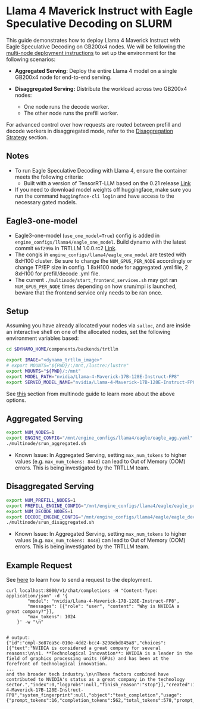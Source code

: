 <!--
SPDX-FileCopyrightText: Copyright (c) 2025 NVIDIA CORPORATION & AFFILIATES. All rights reserved.
SPDX-License-Identifier: Apache-2.0

Licensed under the Apache License, Version 2.0 (the "License");
you may not use this file except in compliance with the License.
You may obtain a copy of the License at

http://www.apache.org/licenses/LICENSE-2.0

Unless required by applicable law or agreed to in writing, software
distributed under the License is distributed on an "AS IS" BASIS,
WITHOUT WARRANTIES OR CONDITIONS OF ANY KIND, either express or implied.
See the License for the specific language governing permissions and
limitations under the License.
-->

# Llama 4 Maverick Instruct with Eagle Speculative Decoding on SLURM

This guide demonstrates how to deploy Llama 4 Maverick Instruct with Eagle Speculative Decoding on GB200x4 nodes. We will be following the [multi-node deployment instructions](./multinode/multinode-examples.md) to set up the environment for the following scenarios:

- **Aggregated Serving:**
  Deploy the entire Llama 4 model on a single GB200x4 node for end-to-end serving.

- **Disaggregated Serving:**
  Distribute the workload across two GB200x4 nodes:
    - One node runs the decode worker.
    - The other node runs the prefill worker.

For advanced control over how requests are routed between prefill and decode workers in disaggregated mode, refer to the [Disaggregation Strategy](./README.md#disaggregation-strategy) section.

## Notes
* To run Eagle Speculative Decoding with Llama 4, ensure the container meets the following criteria:
  * Built with a version of TensorRT-LLM based on the 0.21 release [Link](https://github.com/NVIDIA/TensorRT-LLM/tree/release/0.21)
* If you need to download model weights off huggingface, make sure you run the command `huggingface-cli login` and have access to the necessary gated models.

## Eagle3-one-model
* Eagle3-one-model (`use_one_model=True`) config is added in `engine_configs/llama4/eagle_one_model`. Build dynamo with the latest commit `66f299a` in TRTLLM 1.0.0.rc2 [Link](https://github.com/NVIDIA/TensorRT-LLM/commits/v1.0.0rc2/).
* The congis in `engine_configs/llama4/eagle_one_model` are tested with 8xH100 cluster. Be sure to change the `NUM_GPUS_PER_NODE` accordingly or change TP/EP size in config. 1 8xH100 node for aggregated .yml file, 2 8xH100 for prefill/decode .yml file.
* The current `./multinode/start_frontend_services.sh` may got ran `NUM_GPUS_PER_NODE` times depending on how srun/mpi is launched, beware that the frontend service only needs to be ran once.


## Setup

Assuming you have already allocated your nodes via `salloc`, and are
inside an interactive shell on one of the allocated nodes, set the
following environment variables based:

```bash
cd $DYNAMO_HOME/components/backends/trtllm

export IMAGE="<dynamo_trtllm_image>"
# export MOUNTS="${PWD}/:/mnt,/lustre:/lustre"
export MOUNTS="${PWD}/:/mnt"
export MODEL_PATH="nvidia/Llama-4-Maverick-17B-128E-Instruct-FP8"
export SERVED_MODEL_NAME="nvidia/Llama-4-Maverick-17B-128E-Instruct-FP8"
```

See [this](./multinode/multinode-examples.md#setup) section from multinode guide to learn more about the above options.


## Aggregated Serving
```bash
export NUM_NODES=1
export ENGINE_CONFIG="/mnt/engine_configs/llama4/eagle/eagle_agg.yaml"
./multinode/srun_aggregated.sh
```
* Known Issue: In Aggregated Serving, setting `max_num_tokens` to higher values (e.g. `max_num_tokens: 8448`) can lead to Out of Memory (OOM) errors. This is being investigated by the TRTLLM team.

## Disaggregated Serving

```bash
export NUM_PREFILL_NODES=1
export PREFILL_ENGINE_CONFIG="/mnt/engine_configs/llama4/eagle/eagle_prefill.yaml"
export NUM_DECODE_NODES=1
export DECODE_ENGINE_CONFIG="/mnt/engine_configs/llama4/eagle/eagle_decode.yaml"
./multinode/srun_disaggregated.sh
```
* Known Issue: In Aggregated Serving, setting `max_num_tokens` to higher values (e.g. `max_num_tokens: 8448`) can lead to Out of Memory (OOM) errors. This is being investigated by the TRTLLM team.


## Example Request

See [here](./multinode/multinode-examples.md#example-request) to learn how to send a request to the deployment.

```
curl localhost:8000/v1/chat/completions -H "Content-Type: application/json" -d '{
        "model": "nvidia/Llama-4-Maverick-17B-128E-Instruct-FP8",
        "messages": [{"role": "user", "content": "Why is NVIDIA a great company?"}],
        "max_tokens": 1024
    }' -w "\n"


# output:
{"id":"cmpl-3e87ea5c-010e-4dd2-bcc4-3298ebd845a8","choices":[{"text":"NVIDIA is considered a great company for several reasons:\n\n1. **Technological Innovation**: NVIDIA is a leader in the field of graphics processing units (GPUs) and has been at the forefront of technological innovation.
...
and the broader tech industry.\n\nThese factors combined have contributed to NVIDIA's status as a great company in the technology sector.","index":0,"logprobs":null,"finish_reason":"stop"}],"created":1753329671,"model":"nvidia/Llama-4-Maverick-17B-128E-Instruct-FP8","system_fingerprint":null,"object":"text_completion","usage":{"prompt_tokens":16,"completion_tokens":562,"total_tokens":578,"prompt_tokens_details":null,"completion_tokens_details":null}}
```
